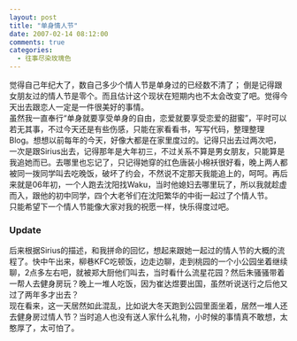 ```yaml
---
layout: post
title: "单身情人节"
date: 2007-02-14 08:12:00
comments: true
categories:
  - 往事尽染玫瑰色
---
```

觉得自己年纪大了，数自己多少个情人节是单身过的已经数不清了； 倒是记得跟女朋友过的情人节是零个。而且估计这个现状在短期内也不太会改变了吧。觉得今天出去跟恋人一定是一件很美好的事情。  
虽然我一直奉行“单身就要享受单身的自由，恋爱就要享受恋爱的甜蜜”，平时可以若无其事，不过今天还是有些伤感，只能在家看看书，写写代码，整理整理Blog。想想以前每年的今天，好像大都是在家里度过的。记得只出去过两次吧，一次是跟Sirius出去，记得那年是大年初三，不过关系不算是男女朋友，只能算是我追她而已。去哪里也忘记了，只记得她穿的红色唐装小棉袄很好看，晚上两人都被同一拨同学叫去吃晚饭，破坏了约会，不然说不定那天我能追上的，呵呵。再后来就是06年初，一个人跑去沈阳找Waku，当时他媳妇去哪里玩了，所以我就趁虚而入，跟他的初中同学，四个大老爷们在沈阳繁华的中街一起过了个情人节。  
只能希望下一个情人节能像大家对我的祝愿一样，快乐得度过吧。

### Update

后来根据Sirius的描述，和我拼命的回忆，想起来跟她一起过的情人节的大概的流程了。快中午出来，柳巷KFC吃顿饭，边走边聊，走到桃园的一个小公园坐着继续聊，2点多左右吧，就被郑大厨他们叫去，当时看什么流星花园？然后朱骚骚带着一帮人去健身房玩？晚上一堆人吃饭，因为崔达煜要出国，虽然听说送行之后他又过了两年多才出去？  
现在看来，这一天居然如此混乱，比如说大冬天跑到公园里面坐着，居然一堆人还去健身房过情人节？当时追人也没有送人家什么礼物，小时候的事情真不敢想，太憨厚了，太可怕了。
